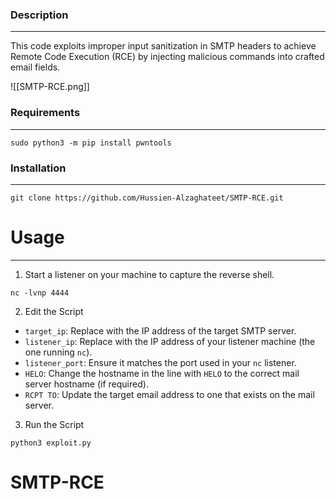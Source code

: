 
### Description 
-------
This code exploits improper input sanitization in SMTP headers to achieve Remote Code Execution (RCE) by injecting malicious commands into crafted email fields.


![[SMTP-RCE.png]]

### Requirements
---
```
sudo python3 -m pip install pwntools
```

### Installation 
--------
```
git clone https://github.com/Hussien-Alzaghateet/SMTP-RCE.git
```


# Usage
-----------
1. Start a listener on your machine to capture the reverse shell.
```
nc -lvnp 4444
```


2. Edit the Script 
- `target_ip`: Replace with the IP address of the target SMTP server.
- `listener_ip`: Replace with the IP address of your listener machine (the one running `nc`).
- `listener_port`: Ensure it matches the port used in your `nc` listener.
- `HELO`: Change the hostname in the line with `HELO` to the correct mail server hostname (if required).
- `RCPT TO`: Update the target email address to one that exists on the mail server.

3. Run the Script
```
python3 exploit.py
```
# SMTP-RCE
